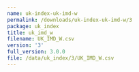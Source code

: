 ```yaml
---
name: uk-index-uk-imd-w
permalink: /downloads/uk-index-uk-imd-w/3
package: uk_index
title: uk_imd_w
filename: UK_IMD_W.csv
version: '3'
full_version: 3.0.0
file: /data/uk_index/3/UK_IMD_W.csv
---
```

